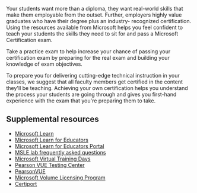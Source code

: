 Your students want more than a diploma, they want real-world skills that make them employable from the outset. Further, employers highly value graduates who have their degree plus an industry- recognized certification. Using the resources available from Microsoft helps you feel confident to teach your students the skills they need to sit for and pass a Microsoft Certification exam. 

Take a practice exam to help increase your chance of passing your certification exam by preparing for the real exam and building your knowledge of exam objectives. 

To prepare you for delivering cutting-edge technical instruction in your classes, we suggest that all faculty members get certified in the content they'll be teaching. Achieving your own certification helps you understand the process your students are going through and gives you first-hand experience with the exam that you're preparing them to take.

## Supplemental resources

- [Microsoft Learn](https://aka.ms/learn)
- [Microsoft Learn for Educators](https://aka.ms/msle) 
- [Microsoft Learn for Educators Portal](https://aka.ms/MSLEPort)
- [MSLE lab frequently asked questions](https://aka.ms/MSLELabFAQ)
- [Microsoft Virtual Training Days](https://events.microsoft.com/allevents)
- [Pearson VUE Testing Center](https://home.pearsonvue.com/Test-centers.aspx)
- [PearsonVUE](https://aka.ms/pearsonvue)
- [Microsoft Volume Licensing Program](https://aka.ms/mslevolumelicensing)
- [Certiport](https://certiport.pearsonvue.com/Certifications/Microsoft)